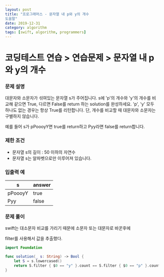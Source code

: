 ```yaml
---
layout: post
title: "프로그래머스 - 문자열 내 p와 y의 개수
도움말"
date: 2019-12-31
category: algorithm
tags: [swift, algorithm, programmers]
---
```


# 코딩테스트 연습 > 연습문제 > 문자열 내 p와 y의 개수

<!-- more -->

### 문제 설명

대문자와 소문자가 섞여있는 문자열 s가 주어집니다. s에 'p'의 개수와 'y'의 개수를 비교해 같으면 True, 다르면 False를 return 하는 solution를 완성하세요. 'p', 'y' 모두 하나도 없는 경우는 항상 True를 리턴합니다. 단, 개수를 비교할 때 대문자와 소문자는 구별하지 않습니다.

예를 들어 s가 pPoooyY면 true를 return하고 Pyy라면 false를 return합니다.


### 제한 조건

- 문자열 s의 길이 : 50 이하의 자연수
- 문자열 s는 알파벳으로만 이루어져 있습니다.

### 입출력 예

| s       | answer |
| ------- | ------ |
| pPoooyY | true   |
| Pyy     | false  |

### 문제 풀이

swift는 대소문자 비교를 가리기 때문에 소문자 또는 대문자로 바꾼후에

filter를 사용해서 값을 추출했다.

```swift
import Foundation

func solution(_ s: String) -> Bool {
    let S = s.lowercased()
    return S.filter { $0 == "y" }.count == S.filter { $0 == "p" }.count ? true : false
}
```
